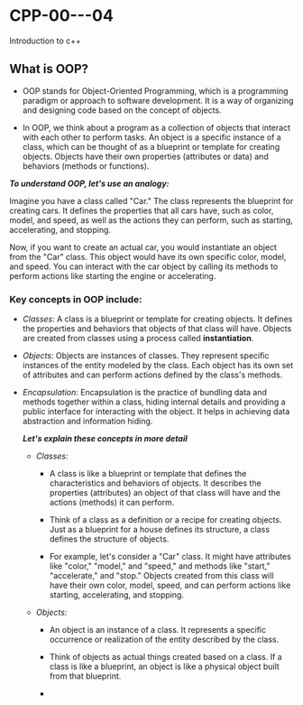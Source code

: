 # CPP-00---04
Introduction to c++ 

## What is OOP?
* OOP stands for Object-Oriented Programming, which is a programming paradigm or approach to software development. It is a way of organizing and designing code based on the concept of objects.

* In OOP, we think about a program as a collection of objects that interact with each other to perform tasks. An object is a specific instance of a class, which can be thought of as a blueprint or template for creating objects. Objects have their own properties (attributes or data) and behaviors (methods or functions).

***To understand OOP, let's use an analogy:***

Imagine you have a class called "Car." The class represents the blueprint for creating cars. It defines the properties that all cars have, such as color, model, and speed, as well as the actions they can perform, such as starting, accelerating, and stopping.

Now, if you want to create an actual car, you would instantiate an object from the "Car" class. This object would have its own specific color, model, and speed. You can interact with the car object by calling its methods to perform actions like starting the engine or accelerating.

### Key concepts in OOP include:
* *Classes*: A class is a blueprint or template for creating objects. It defines the properties and behaviors that objects of that class will have. Objects are created from classes using a process called **instantiation**.

* *Objects*: Objects are instances of classes. They represent specific instances of the entity modeled by the class. Each object has its own set of attributes and can perform actions defined by the class's methods.

* *Encapsulation*: Encapsulation is the practice of bundling data and methods together within a class, hiding internal details and providing a public interface for interacting with the object. It helps in achieving data abstraction and information hiding.

  ***Let's explain these concepts in more detail***
  - *Classes:*
     * A class is like a blueprint or template that defines the characteristics and behaviors of         objects. It describes the properties (attributes) an object of that class will have and the          actions (methods) it can perform.
   
     * Think of a class as a definition or a recipe for creating objects. Just as a blueprint for a       house defines its structure, a class defines the structure of objects.
   
     * For example, let's consider a "Car" class. It might have attributes like "color," "model,"         and "speed," and methods like "start," "accelerate," and "stop." Objects created from this           class will have their own color, model, speed, and can perform actions like starting,                accelerating, and stopping.
  - *Objects:*
      * An object is an instance of a class. It represents a specific occurrence or realization of       the entity described by the class.
   
      * Think of objects as actual things created based on a class. If a class is like a                 blueprint, an object is like a physical object built from that blueprint.
   
      * 
    
